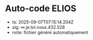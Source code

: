 # Auto-code ELIOS
- ts: 2025-09-07T07:15:14.204Z
- sig: ∞.je.toi.nous.432.528
- note: fichier généré automatiquement